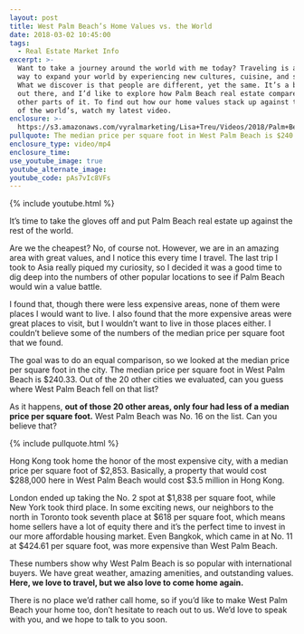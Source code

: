 ```yaml
---
layout: post
title: West Palm Beach’s Home Values vs. the World
date: 2018-03-02 10:45:00
tags:
  - Real Estate Market Info
excerpt: >-
  Want to take a journey around the world with me today? Traveling is a great
  way to expand your world by experiencing new cultures, cuisine, and scenery.
  What we discover is that people are different, yet the same. It’s a big world
  out there, and I’d like to explore how Palm Beach real estate compares to
  other parts of it. To find out how our home values stack up against the rest
  of the world’s, watch my latest video.
enclosure: >-
  https://s3.amazonaws.com/vyralmarketing/Lisa+Treu/Videos/2018/Palm+Beach+Vs.+The+World+%257C+Palm+Beach+Real+Estate.mp4
pullquote: The median price per square foot in West Palm Beach is $240.33.
enclosure_type: video/mp4
enclosure_time:
use_youtube_image: true
youtube_alternate_image:
youtube_code: pAs7vIc8VFs
---
```


{% include youtube.html %}

It’s time to take the gloves off and put Palm Beach real estate up against the rest of the world.

Are we the cheapest? No, of course not. However, we are in an amazing area with great values, and I notice this every time I travel. The last trip I took to Asia really piqued my curiosity, so I decided it was a good time to dig deep into the numbers of other popular locations to see if Palm Beach would win a value battle.

I found that, though there were less expensive areas, none of them were places I would want to live. I also found that the more expensive areas were great places to visit, but I wouldn’t want to live in those places either. I couldn’t believe some of the numbers of the median price per square foot that we found.

The goal was to do an equal comparison, so we looked at the median price per square foot in the city. The median price per square foot in West Palm Beach is $240.33. Out of the 20 other cities we evaluated, can you guess where West Palm Beach fell on that list?

As it happens, **out of those 20 other areas, only four had less of a median price per square foot.** West Palm Beach was No. 16 on the list. Can you believe that?

{% include pullquote.html %}

Hong Kong took home the honor of the most expensive city, with a median price per square foot of $2,853. Basically, a property that would cost $288,000 here in West Palm Beach would cost $3.5 million in Hong Kong.

London ended up taking the No. 2 spot at $1,838 per square foot, while New York took third place. In some exciting news, our neighbors to the north in Toronto took seventh place at $618 per square foot, which means home sellers have a lot of equity there and it’s the perfect time to invest in our more affordable housing market. Even Bangkok, which came in at No. 11 at $424.61 per square foot, was more expensive than West Palm Beach.

These numbers show why West Palm Beach is so popular with international buyers. We have great weather, amazing amenities, and outstanding values. **Here, we love to travel, but we also love to come home again.**

There is no place we’d rather call home, so if you’d like to make West Palm Beach your home too, don’t hesitate to reach out to us. We’d love to speak with you, and we hope to talk to you soon.